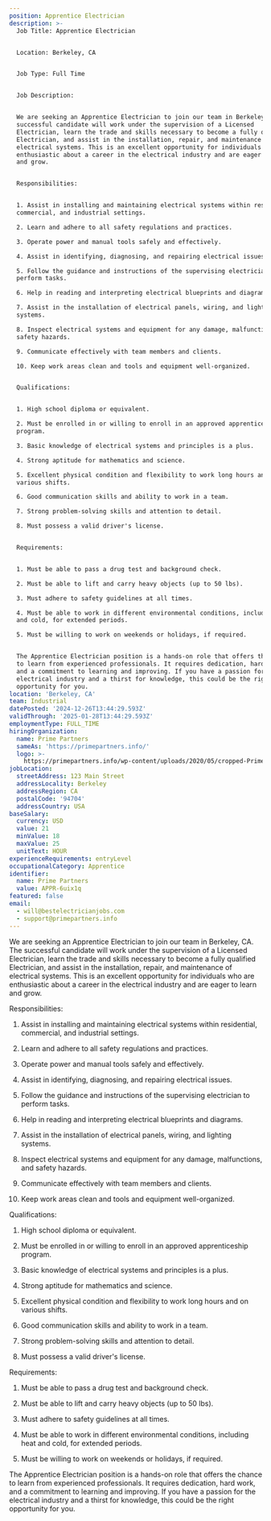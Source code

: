 ```yaml
---
position: Apprentice Electrician
description: >-
  Job Title: Apprentice Electrician


  Location: Berkeley, CA


  Job Type: Full Time


  Job Description:


  We are seeking an Apprentice Electrician to join our team in Berkeley, CA. The
  successful candidate will work under the supervision of a Licensed
  Electrician, learn the trade and skills necessary to become a fully qualified
  Electrician, and assist in the installation, repair, and maintenance of
  electrical systems. This is an excellent opportunity for individuals who are
  enthusiastic about a career in the electrical industry and are eager to learn
  and grow.


  Responsibilities:


  1. Assist in installing and maintaining electrical systems within residential,
  commercial, and industrial settings.

  2. Learn and adhere to all safety regulations and practices.

  3. Operate power and manual tools safely and effectively.

  4. Assist in identifying, diagnosing, and repairing electrical issues.

  5. Follow the guidance and instructions of the supervising electrician to
  perform tasks.

  6. Help in reading and interpreting electrical blueprints and diagrams.

  7. Assist in the installation of electrical panels, wiring, and lighting
  systems.

  8. Inspect electrical systems and equipment for any damage, malfunctions, and
  safety hazards.

  9. Communicate effectively with team members and clients.

  10. Keep work areas clean and tools and equipment well-organized.


  Qualifications:


  1. High school diploma or equivalent.

  2. Must be enrolled in or willing to enroll in an approved apprenticeship
  program.

  3. Basic knowledge of electrical systems and principles is a plus.

  4. Strong aptitude for mathematics and science.

  5. Excellent physical condition and flexibility to work long hours and on
  various shifts.

  6. Good communication skills and ability to work in a team.

  7. Strong problem-solving skills and attention to detail.

  8. Must possess a valid driver's license.


  Requirements:


  1. Must be able to pass a drug test and background check.

  2. Must be able to lift and carry heavy objects (up to 50 lbs).

  3. Must adhere to safety guidelines at all times.

  4. Must be able to work in different environmental conditions, including heat
  and cold, for extended periods.

  5. Must be willing to work on weekends or holidays, if required.


  The Apprentice Electrician position is a hands-on role that offers the chance
  to learn from experienced professionals. It requires dedication, hard work,
  and a commitment to learning and improving. If you have a passion for the
  electrical industry and a thirst for knowledge, this could be the right
  opportunity for you.
location: 'Berkeley, CA'
team: Industrial
datePosted: '2024-12-26T13:44:29.593Z'
validThrough: '2025-01-28T13:44:29.593Z'
employmentType: FULL_TIME
hiringOrganization:
  name: Prime Partners
  sameAs: 'https://primepartners.info/'
  logo: >-
    https://primepartners.info/wp-content/uploads/2020/05/cropped-Prime-Partners-Logo-NO-BG-1-1.png
jobLocation:
  streetAddress: 123 Main Street
  addressLocality: Berkeley
  addressRegion: CA
  postalCode: '94704'
  addressCountry: USA
baseSalary:
  currency: USD
  value: 21
  minValue: 18
  maxValue: 25
  unitText: HOUR
experienceRequirements: entryLevel
occupationalCategory: Apprentice
identifier:
  name: Prime Partners
  value: APPR-6uix1q
featured: false
email:
  - will@bestelectricianjobs.com
  - support@primepartners.info
---
```


We are seeking an Apprentice Electrician to join our team in Berkeley, CA. The
  successful candidate will work under the supervision of a Licensed
  Electrician, learn the trade and skills necessary to become a fully qualified
  Electrician, and assist in the installation, repair, and maintenance of
  electrical systems. This is an excellent opportunity for individuals who are
  enthusiastic about a career in the electrical industry and are eager to learn
  and grow.


  Responsibilities:


  1. Assist in installing and maintaining electrical systems within residential,
  commercial, and industrial settings.

  2. Learn and adhere to all safety regulations and practices.

  3. Operate power and manual tools safely and effectively.

  4. Assist in identifying, diagnosing, and repairing electrical issues.

  5. Follow the guidance and instructions of the supervising electrician to
  perform tasks.

  6. Help in reading and interpreting electrical blueprints and diagrams.

  7. Assist in the installation of electrical panels, wiring, and lighting
  systems.

  8. Inspect electrical systems and equipment for any damage, malfunctions, and
  safety hazards.

  9. Communicate effectively with team members and clients.

  10. Keep work areas clean and tools and equipment well-organized.


  Qualifications:


  1. High school diploma or equivalent.

  2. Must be enrolled in or willing to enroll in an approved apprenticeship
  program.

  3. Basic knowledge of electrical systems and principles is a plus.

  4. Strong aptitude for mathematics and science.

  5. Excellent physical condition and flexibility to work long hours and on
  various shifts.

  6. Good communication skills and ability to work in a team.

  7. Strong problem-solving skills and attention to detail.

  8. Must possess a valid driver's license.


  Requirements:


  1. Must be able to pass a drug test and background check.

  2. Must be able to lift and carry heavy objects (up to 50 lbs).

  3. Must adhere to safety guidelines at all times.

  4. Must be able to work in different environmental conditions, including heat
  and cold, for extended periods.

  5. Must be willing to work on weekends or holidays, if required.


  The Apprentice Electrician position is a hands-on role that offers the chance
  to learn from experienced professionals. It requires dedication, hard work,
  and a commitment to learning and improving. If you have a passion for the
  electrical industry and a thirst for knowledge, this could be the right
  opportunity for you.
